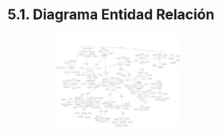 # 5.1. Diagrama Entidad Relación

<div align="center">
<a>
    <img src="https://github.com/fiis-bd242/bd242-grupo6/blob/main/src/ER-ER.v2.0.png?raw=true"Logo" width="250" style=" padding-right: 60px;">
</a>
</div>
